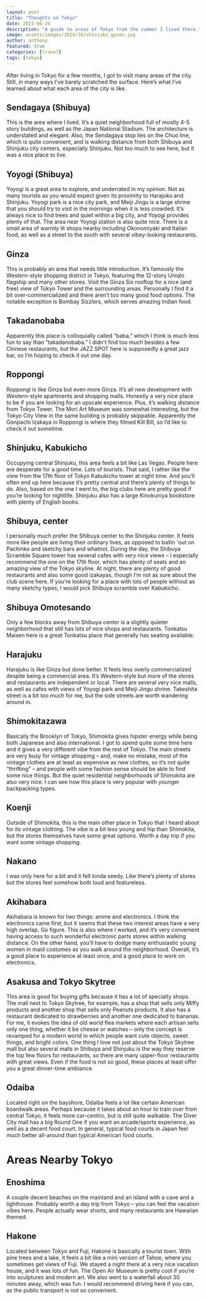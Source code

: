 ```yaml
---
layout: post
title: "Thoughts on Tokyo"
date: 2023-06-26
description: "A guide to areas of Tokyo from the summer I lived there."
image: assets/images/2024/10/shinjuku_gyoen.jpg
author: anthony
featured: true
categories: [travel]
tags: [tokyo]
---
```


After living in Tokyo for a few months, I got to visit many areas of the city. Still, in many ways I've barely scratched the surface. Here’s what I’ve learned about what each area of the city is like. 

## Sendagaya (Shibuya)

This is the area where I lived. It’s a quiet neighborhood full of mostly 4-5 story buildings, as well as the Japan National Stadium. The architecture is understated and elegant. Also, the Sendagaya stop lies on the Chuo line, which is quite convenient, and is walking distance from both Shibuya and Shinjuku city centers, especially Shinjuku. Not too much to see here, but it was a nice place to live. 

## Yoyogi (Shibuya)

Yoyogi is a great area to explore, and underrated in my opinion. Not as many tourists as you would expect given its proximity to Harajuku and Shinjuku. Yoyogi park is a nice city park, and Meiji Jingu is a large shrine that you should try to visit in the mornings when it is less crowded. It’s always nice to find trees and quiet within a big city, and Yoyogi provides plenty of that. The area near Yoyogi station is also quite nice. There is a small area of warmly lit shops nearby including Okonomiyaki and Italian food, as well as a street to the south with several vibey-looking restaurants. 

## Ginza

This is probably an area that needs little introduction. It’s famously the Western-style shopping district in Tokyo, featuring the 12-story Uniqlo flagship and many other stores. Visit the Ginza Six rooftop for a nice (and free) view of Tokyo Tower and the surrounding areas. Personally I find it a bit over-commercialized and there aren’t too many good food options. The notable exception is Bombay Sizzlers, which serves amazing Indian food. 

## Takadanobaba

Apparently this place is colloquially called “baba,” which I think is much less fun to say than “takadanobaba.” I didn't find too much besides a few Chinese restaurants, but the JAZZ SPOT here is supposedly a great jazz bar, so I’m hoping to check it out one day. 

## Roppongi

Roppongi is like Ginza but even more Ginza. It’s all new development with Western-style apartments and shopping malls. Honestly a very nice place to be if you are looking for an upscale experience. Plus, it’s walking distance from Tokyo Tower. The Mori Art Museum was somewhat interesting, but the Tokyo City View in the same building is probably skippable. Apparently the Gonpachi Izakaya in Roppongi is where they filmed Kill Bill, so I’d like to check it out sometime. 

## Shinjuku, Kabukicho

Occupying central Shinjuku, this area feels a bit like Las Vegas. People here are desperate for a good time. Lots of tourists. That said, I rather like the view from the 17th floor of Tokyo Kabukicho tower at night time. And you’ll often end up here because it’s pretty central and there’s plenty of things to do. Also, based on the one I went to, the big clubs here are pretty good if you’re looking for nightlife. Shinjuku also has a large Kinokuniya bookstore with plenty of English books. 

## Shibuya, center

I personally much prefer the Shibuya center to the Shinjuku center. It feels more like people are living their ordinary lives, as opposed to ballin 'out on Pachinko and sketchy bars and whatnot. During the day, the Shibuya Scramble Square tower has several cafes with very nice views – I especially recommend the one on the 17th floor, which has plenty of seats and an amazing view of the Tokyo skyline. At night, there are plenty of good restaurants and also some good izakayas, though I’m not as sure about the club scene here. If you’re looking for a place with lots of people without as many sketchy types, I would pick Shibuya scramble over Kabukicho. 

## Shibuya Omotesando

Only a few blocks away from Shibuya center is a slightly quieter neighborhood that still has lots of nice shops and restaurants. Tonkatsu Maisen here is a great Tonkatsu place that generally has seating available. 

## Harajuku

Harajuku is like Ginza but done better. It feels less overly commercialized despite being a commercial area. It’s Western-style but more of the stores and restaurants are independent or local. There are several very nice malls, as well as cafes with views of Yoyogi park and Meiji Jingu shrine. Takeshita street is a bit too much for me, but the side streets are worth wandering around in. 

## Shimokitazawa

Basically the Brooklyn of Tokyo, Shimokita gives hipster energy while being both Japanese and also international. I got to spend quite some time here and it gives a very different vibe from the rest of Tokyo. The main streets are very busy for vintage shopping – and, make no mistake, most of the vintage clothes are at least as expensive as new clothes, so it’s not quite “thrifting” – and people with some fashion sense should be able to find some nice things. But the quiet residential neighborhoods of Shimokita are also very nice. I can see how this place is very popular with younger backpacking types. 

## Koenji

Outside of Shimokita, this is the main other place in Tokyo that I heard about for its vintage clothing. The vibe is a bit less young and hip than Shimokita, but the stores themselves have some great options. Worth a day trip if you want some vintage shopping. 

## Nakano

I was only here for a bit and it felt kinda seedy. Like there’s plenty of stores but the stores feel somehow both loud and featureless.

## Akihabara

Akihabara is known for two things: anime and electronics. I think the electronics came first, but it seems that these two interest areas have a very high overlap. Go figure. This is also where I worked, and it’s very convenient having access to such wonderful electronic parts stores within walking distance. On the other hand, you’ll have to dodge many enthusiastic young women in maid costumes as you walk around the neighborhood. Overall, it’s a good place to experience at least once, and a good place to work on electronics. 

## Asakusa and Tokyo Skytree

This area is good for buying gifts because it has a lot of specialty shops. The mall next to Tokyo Skytree, for example, has a shop that sells only Miffy products and another shop that sells only Peanuts products. It also has a restaurant dedicated to strawberries and another one dedicated to bananas. For me, it evokes the idea of old world flea markets where each artisan sells only one thing, whether it be cheese or watches – only the concept is revamped for a modern world in which people want cute objects, sweet things, and bright colors. One thing I love not just about the Tokyo Skytree mall but also several malls in Shibuya and Shinjuku is the way they reserve the top few floors for restaurants, so there are many upper-floor restaurants with great views. Even if the food is not so good, these places at least offer you a great dinner-time ambiance. 

## Odaiba

Located right on the bayshore, Odaiba feels a lot like certain American boardwalk areas. Perhaps because it takes about an hour to train over from central Tokyo, it feels more car-centric, but is still quite walkable. The Diver City mall has a big Round One if you want an arcade/sports experience, as well as a decent food court. In general, typical food courts in Japan feel much better all-around than typical American food courts. 

# Areas Nearby Tokyo

## Enoshima

A couple decent beaches on the mainland and an island with a cave and a lighthouse. Probably worth a day trip from Tokyo – you can feel the vacation vibes here. People actually wear shorts, and many restaurants are Hawaiian themed. 

## Hakone

Located between Tokyo and Fuji, Hakone is basically a tourist town. With pine trees and a lake, it feels a bit like a mini version of Tahoe, where you sometimes get views of Fuji. We stayed a night there at a very nice vacation house, and it was lots of fun. The Open Air Museum is pretty cool if you’re into sculptures and modern art. We also went to a waterfall about 30 minutes away, which was fun. I would recommend driving here if you can, as the public transport is not so convenient. 

